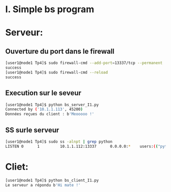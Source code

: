 # I. Simple bs program

# Serveur:

## Ouverture du port dans le firewall

```bash
[user1@node1 Tp4]$ sudo firewall-cmd --add-port=13337/tcp --permanent
success
[user1@node1 Tp4]$ sudo firewall-cmd --reload
success
```

## Execution sur le seveur

```bash
[user1@node1 Tp4]$ python bs_server_I1.py
Connected by ('10.1.1.113', 45200)
Données reçues du client : b'Meooooo !'
```

## SS surle serveur

```bash
[user1@node1 Tp4]$ sudo ss -alnpt | grep python
LISTEN 0      1         10.1.1.112:13337      0.0.0.0:*    users:(("python",pid=1402,fd=3))
```

# Cliet:

```bash
[user1@node1 Tp4]$ python bs_client_I1.py
Le serveur a répondu b'Hi mate !'
```